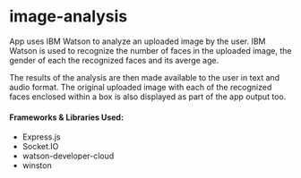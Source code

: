 # image-analysis

App uses IBM Watson to analyze an uploaded image by the user. IBM Watson is used to recognize the number of faces in the uploaded image, the gender of each the recognized faces and its averge age.

The results of the analysis are then made available to the user in text and audio format. The original uploaded image with each of the recognized faces enclosed within a box is also displayed as part of the app output too.


#### Frameworks & Libraries Used:
* Express.js
* Socket.IO
* watson-developer-cloud
* winston
